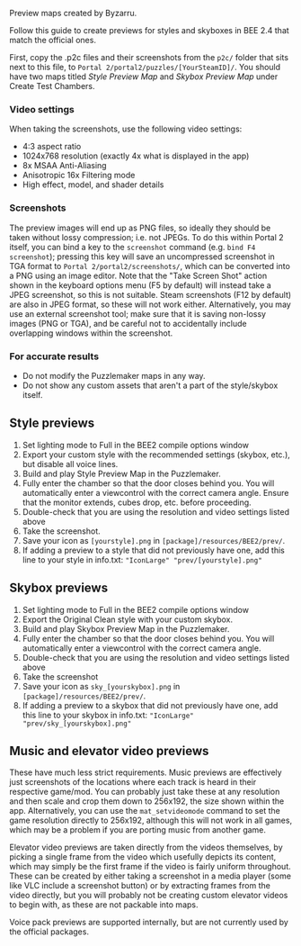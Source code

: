 Preview maps created by Byzarru. 

Follow this guide to create previews for styles and skyboxes in BEE 2.4 that match the official ones.

First, copy the .p2c files and their screenshots from the `p2c/` folder that sits next to this file, to `Portal 2/portal2/puzzles/[YourSteamID]/`.
You should have two maps titled *Style Preview Map* and *Skybox Preview Map* under Create Test Chambers.

### Video settings
When taking the screenshots, use the following video settings:
* 4:3 aspect ratio
* 1024x768 resolution (exactly 4x what is displayed in the app)
* 8x MSAA Anti-Aliasing
* Anisotropic 16x Filtering mode
* High effect, model, and shader details

### Screenshots
The preview images will end up as PNG files, so ideally they should be taken without lossy compression; i.e. not JPEGs. To do this within Portal 2 itself, you can bind a key to the `screenshot` command (e.g. `bind F4 screenshot`); pressing this key will save an uncompressed screenshot in TGA format to `Portal 2/portal2/screenshots/`, which can be converted into a PNG using an image editor. Note that the "Take Screen Shot" action shown in the keyboard options menu (F5 by default) will instead take a JPEG screenshot, so this is not suitable. Steam screenshots (F12 by default) are also in JPEG format, so these will not work either. Alternatively, you may use an external screenshot tool; make sure that it is saving non-lossy images (PNG or TGA), and be careful not to accidentally include overlapping windows within the screenshot.

### For accurate results
* Do not modify the Puzzlemaker maps in any way. 
* Do not show any custom assets that aren't a part of the style/skybox itself.

## Style previews
1. Set lighting mode to Full in the BEE2 compile options window
2. Export your custom style with the recommended settings (skybox, etc.), but disable all voice lines.
3. Build and play Style Preview Map in the Puzzlemaker.
4. Fully enter the chamber so that the door closes behind you. You will automatically enter a viewcontrol with the correct camera angle. Ensure that the monitor extends, cubes drop, etc. before proceeding.
6. Double-check that you are using the resolution and video settings listed above
7. Take the screenshot.
8. Save your icon as `[yourstyle].png` in `[package]/resources/BEE2/prev/`.
9. If adding a preview to a style that did not previously have one, add this line to your style in info.txt:
`"IconLarge" "prev/[yourstyle].png"`

## Skybox previews
1. Set lighting mode to Full in the BEE2 compile options window
2. Export the Original Clean style with your custom skybox.
3. Build and play Skybox Preview Map in the Puzzlemaker.
4. Fully enter the chamber so that the door closes behind you. You will automatically enter a viewcontrol with the correct camera angle.
6. Double-check that you are using the resolution and video settings listed above
7. Take the screenshot
8. Save your icon as `sky_[yourskybox].png` in `[package]/resources/BEE2/prev/`.
9. If adding a preview to a skybox that did not previously have one, add this line to your skybox in info.txt:
`"IconLarge" "prev/sky_[yourskybox].png"`

## Music and elevator video previews

These have much less strict requirements. Music previews are effectively just screenshots of the locations where each track is heard in their respective game/mod. You can probably just take these at any resolution and then scale and crop them down to 256x192, the size shown within the app. Alternatively, you can use the `mat_setvideomode` command to set the game resolution directly to 256x192, although this will not work in all games, which may be a problem if you are porting music from another game.

Elevator video previews are taken directly from the videos themselves, by picking a single frame from the video which usefully depicts its content, which may simply be the first frame if the video is fairly uniform throughout. These can be created by either taking a screenshot in a media player (some like VLC include a screenshot button) or by extracting frames from the video directly, but you will probably not be creating custom elevator videos to begin with, as these are not packable into maps.

Voice pack previews are supported internally, but are not currently used by the official packages.
